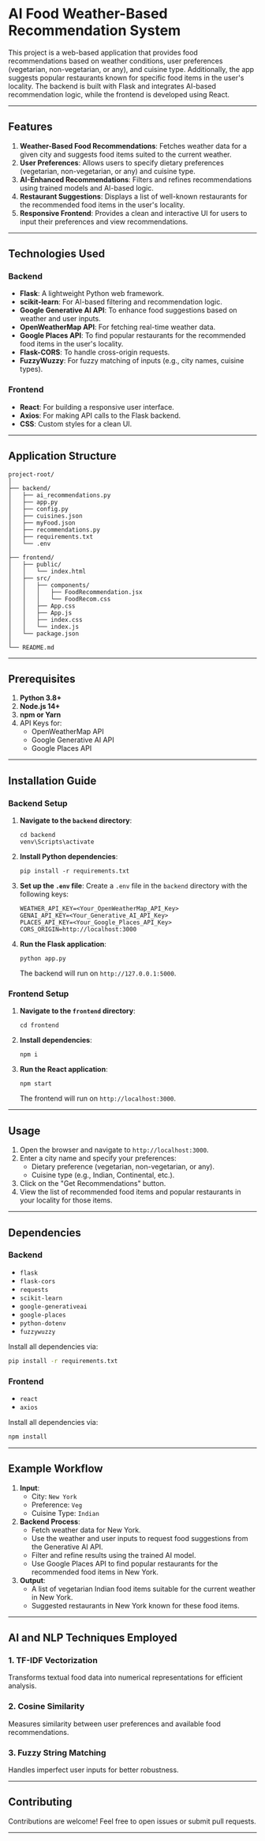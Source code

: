 # AI Food Weather-Based Recommendation System

This project is a web-based application that provides food recommendations based on weather conditions, user preferences (vegetarian, non-vegetarian, or any), and cuisine type. Additionally, the app suggests popular restaurants known for specific food items in the user's locality. The backend is built with Flask and integrates AI-based recommendation logic, while the frontend is developed using React.

---

## Features
1. **Weather-Based Food Recommendations**: Fetches weather data for a given city and suggests food items suited to the current weather.
2. **User Preferences**: Allows users to specify dietary preferences (vegetarian, non-vegetarian, or any) and cuisine type.
3. **AI-Enhanced Recommendations**: Filters and refines recommendations using trained models and AI-based logic.
4. **Restaurant Suggestions**: Displays a list of well-known restaurants for the recommended food items in the user's locality.
5. **Responsive Frontend**: Provides a clean and interactive UI for users to input their preferences and view recommendations.

---

## Technologies Used
### Backend
- **Flask**: A lightweight Python web framework.
- **scikit-learn**: For AI-based filtering and recommendation logic.
- **Google Generative AI API**: To enhance food suggestions based on weather and user inputs.
- **OpenWeatherMap API**: For fetching real-time weather data.
- **Google Places API**: To find popular restaurants for the recommended food items in the user's locality.
- **Flask-CORS**: To handle cross-origin requests.
- **FuzzyWuzzy**: For fuzzy matching of inputs (e.g., city names, cuisine types).

### Frontend
- **React**: For building a responsive user interface.
- **Axios**: For making API calls to the Flask backend.
- **CSS**: Custom styles for a clean UI.

---

## Application Structure
```
project-root/
│
├── backend/
│   ├── ai_recommendations.py
│   ├── app.py
│   ├── config.py
│   ├── cuisines.json
│   ├── myFood.json
│   ├── recommendations.py
│   ├── requirements.txt
│   └── .env
│
├── frontend/
│   ├── public/
│   │   └── index.html
│   ├── src/
│   │   ├── components/
│   │   │   ├── FoodRecommendation.jsx
│   │   │   └── FoodRecom.css
│   │   ├── App.css
│   │   ├── App.js
│   │   ├── index.css
│   │   └── index.js
│   └── package.json
│
└── README.md
```

---

## Prerequisites
1. **Python 3.8+**
2. **Node.js 14+**
3. **npm or Yarn**
4. API Keys for:
   - OpenWeatherMap API
   - Google Generative AI API
   - Google Places API

---

## Installation Guide

### Backend Setup
1. **Navigate to the `backend` directory**:
   ```
   cd backend
   venv\Scripts\activate
   
   ```
2. **Install Python dependencies**:
   ```
   pip install -r requirements.txt
   ```
3. **Set up the `.env` file**:
   Create a `.env` file in the `backend` directory with the following keys:
   ```
   WEATHER_API_KEY=<Your_OpenWeatherMap_API_Key>
   GENAI_API_KEY=<Your_Generative_AI_API_Key>
   PLACES_API_KEY=<Your_Google_Places_API_Key>
   CORS_ORIGIN=http://localhost:3000
   ```
4. **Run the Flask application**:
   ```
   python app.py
   ```
   The backend will run on `http://127.0.0.1:5000`.

### Frontend Setup
1. **Navigate to the `frontend` directory**:
   ```
   cd frontend
   ```
2. **Install dependencies**:
   ```
   npm i
   ```
3. **Run the React application**:
   ```
   npm start
   ```
   The frontend will run on `http://localhost:3000`.

---

## Usage
1. Open the browser and navigate to `http://localhost:3000`.
2. Enter a city name and specify your preferences:
   - Dietary preference (vegetarian, non-vegetarian, or any).
   - Cuisine type (e.g., Indian, Continental, etc.).
3. Click on the "Get Recommendations" button.
4. View the list of recommended food items and popular restaurants in your locality for those items.

---

## Dependencies
### Backend
- `flask`
- `flask-cors`
- `requests`
- `scikit-learn`
- `google-generativeai`
- `google-places`
- `python-dotenv`
- `fuzzywuzzy`

Install all dependencies via:
```bash
pip install -r requirements.txt
```

### Frontend
- `react`
- `axios`

Install all dependencies via:
```bash
npm install
```

---

## Example Workflow
1. **Input**:
   - City: `New York`
   - Preference: `Veg`
   - Cuisine Type: `Indian`
2. **Backend Process**:
   - Fetch weather data for New York.
   - Use the weather and user inputs to request food suggestions from the Generative AI API.
   - Filter and refine results using the trained AI model.
   - Use Google Places API to find popular restaurants for the recommended food items in New York.
3. **Output**:
   - A list of vegetarian Indian food items suitable for the current weather in New York.
   - Suggested restaurants in New York known for these food items.

---

## AI and NLP Techniques Employed

### 1. **TF-IDF Vectorization**
Transforms textual food data into numerical representations for efficient analysis.

### 2. **Cosine Similarity**
Measures similarity between user preferences and available food recommendations.

### 3. **Fuzzy String Matching**
Handles imperfect user inputs for better robustness.

---

## Contributing
Contributions are welcome! Feel free to open issues or submit pull requests.

--- 
